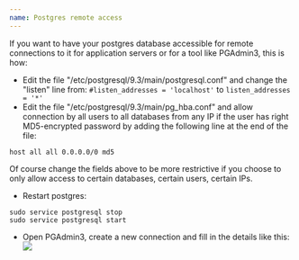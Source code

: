 ```yaml
---
name: Postgres remote access
---
```


If you want to have your postgres database accessible for remote connections to it for application servers or for a tool like PGAdmin3, this is how:

* Edit the file "/etc/postgresql/9.3/main/postgresql.conf" and change the "listen" line from: `#listen_addresses = 'localhost'` to `listen_addresses = '*'`
* Edit the file "/etc/postgresql/9.3/main/pg_hba.conf" and allow connection by all users to all databases from any IP if the user has right MD5-encrypted password by adding the following line at the end of the file:
```
host all all 0.0.0.0/0 md5
```
Of course change the fields above to be more restrictive if you choose to only allow access to certain databases, certain users, certain IPs.

* Restart postgres:

```
sudo service postgresql stop
sudo service postgresql start
```

* Open PGAdmin3, create a new connection and fill in the details like this:
![](/docs/images/pg_admin3_new_connection.png)

